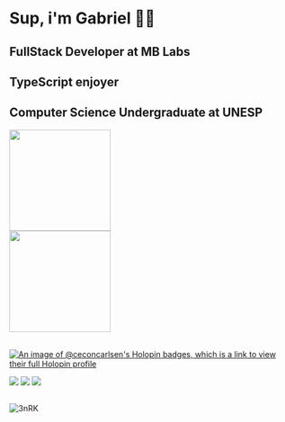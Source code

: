 # Sup, i'm Gabriel 🙋‍♂️
## FullStack Developer at MB Labs
## TypeScript enjoyer 
## Computer Science Undergraduate at UNESP

<img height="180em" src="https://github-readme-stats.vercel.app/api/top-langs/?username=ceconcarlsen&layout=compact&langs_count=7&theme=react"/>


<div>
  <a href="https://github.com/ceconcarlsen">
  <img height="180em" src="https://github-readme-stats.vercel.app/api?username=ceconcarlsen&show_icons=true&theme=react&include_all_commits=true&count_private=true"/>
</div>
 
 <br>

 [![An image of @ceconcarlsen's Holopin badges, which is a link to view their full Holopin profile](https://holopin.me/ceconcarlsen)](https://holopin.io/@ceconcarlsen)
  
 <div>
  <a href = "mailto:ceconcarlsen@gmail.com"><img src="https://img.shields.io/badge/-Gmail-%23333?style=for-the-badge&logo=gmail&logoColor=white" target="_blank"></a>
  <a href="https://www.linkedin.com/in/gabriel-cecon-carlsen" target="_blank"><img src="https://img.shields.io/badge/-LinkedIn-%230077B5?style=for-the-badge&logo=linkedin&logoColor=white" target="_blank"></a> 
  <a href="https://stackoverflow.com/users/16525322/gabriel-cecon-carlsen" target="_blank"><img src="https://img.shields.io/badge/stack%20overflow-FE7A16?logo=stack-overflow&logoColor=white&style=for-the-badge" target="_blank"></a> 
 </div>

 ##
 
![3nRK](https://user-images.githubusercontent.com/38158538/127408394-ba373f62-117f-4cb0-96df-a5ebb7eb7891.gif)

 
 
